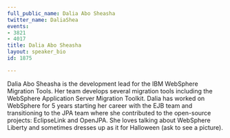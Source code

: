 ```yaml
---
full_public_name: Dalia Abo Sheasha
twitter_name: DaliaShea
events:
- 3821
- 4017
title: Dalia Abo Sheasha
layout: speaker_bio
id: 1875

---
```

Dalia Abo Sheasha is the development lead for the IBM WebSphere Migration Tools. Her team develops several migration tools including the WebSphere Application Server Migration Toolkit. Dalia has worked on WebSphere for 5 years starting her career with the EJB team and transitioning to the JPA team where she contributed to the open-source projects: EclipseLink and OpenJPA. She loves talking about WebSphere Liberty and sometimes dresses up as it for Halloween (ask to see a picture).